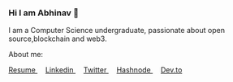 ### Hi I am Abhinav 👋

I am a Computer Science undergraduate, passionate about open source,blockchain and web3.

About me:

<a href='https://drive.google.com/file/d/1cm2QQRA39ojYqolETgHFV-7n3QctxDyU/view?usp=sharing'>
Resume
</a>
&nbsp;&nbsp;&nbsp;
<a href='https://www.linkedin.com/in/abhinavpathak21/'>
Linkedin
</a>
&nbsp;&nbsp;&nbsp;
<a href='https://twitter.com/AbhinavXT'>
Twitter
</a>
&nbsp;&nbsp;&nbsp;
<a href='https://abhinavpathak.hashnode.dev/'>
Hashnode
</a>
&nbsp;&nbsp;&nbsp;
<a href='https://dev.to/abhinavxt'>
Dev.to
</a>
